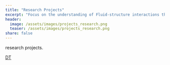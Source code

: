 ```yaml
---
title: "Research Projects"
excerpt: "Focus on the understanding of Fluid-structure interactions through numerical and experimental approaches."
header:
  image: /assets/images/projects_research.png
  teaser: /assets/images/projects_research.png
share: false
---
```


<p style="text-align: justify;">
research projects.
</p>

[DT](https://whtsao.github.io/projects_research/1_digitaltwin.md)